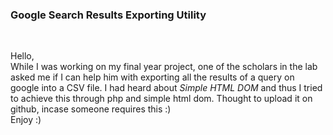 <h3>Google Search Results Exporting Utility</h3>
<br>
<p>Hello, <br> While I was working on my final year project, one of the scholars in the lab
asked me if I can help him with exporting all the results of a query on google into a CSV file. I had heard about <i>Simple HTML DOM</i>
and thus I tried to achieve this through php and simple html dom. Thought to upload it on github, incase someone requires this :)
<br>
Enjoy :)
</p>